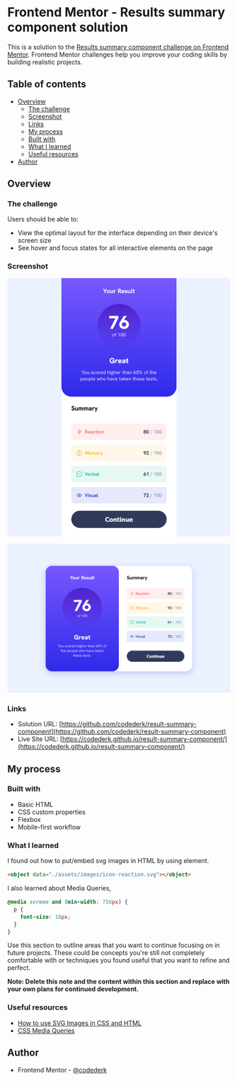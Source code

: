 # Frontend Mentor - Results summary component solution

This is a solution to the [Results summary component challenge on Frontend Mentor](https://www.frontendmentor.io/challenges/results-summary-component-CE_K6s0maV). Frontend Mentor challenges help you improve your coding skills by building realistic projects.

## Table of contents

- [Overview](#overview)
  - [The challenge](#the-challenge)
  - [Screenshot](#screenshot)
  - [Links](#links)
  - [My process](#my-process)
  - [Built with](#built-with)
  - [What I learned](#what-i-learned)
  - [Useful resources](#useful-resources)
- [Author](#author)

## Overview

### The challenge

Users should be able to:

- View the optimal layout for the interface depending on their device's screen size
- See hover and focus states for all interactive elements on the page

### Screenshot

![](./screenshot/Screenshot%202023-06-22%20at%2018-34-25%20Frontend%20Mentor%20Results%20summary%20component.png)

![](./screenshot/Screenshot%202023-06-22%20at%2018-34-45%20Frontend%20Mentor%20Results%20summary%20component.png)

### Links

- Solution URL: [https://github.com/codederk/result-summary-component](https://github.com/codederk/result-summary-component)
- Live Site URL: [https://codederk.github.io/result-summary-component/](https://codederk.github.io/result-summary-component/)

## My process

### Built with

- Basic HTML
- CSS custom properties
- Flexbox
- Mobile-first workflow

### What I learned

I found out how to put/embed svg images in HTML by using <object> element.

```html
<object data="./assets/images/icon-reaction.svg"></object>
```

I also learned about Media Queries,

```css
@media screen and (min-width: 756px) {
  p {
    font-size: 18px;
  }
}
```

Use this section to outline areas that you want to continue focusing on in future projects. These could be concepts you're still not completely comfortable with or techniques you found useful that you want to refine and perfect.

**Note: Delete this note and the content within this section and replace with your own plans for continued development.**

### Useful resources

- [How to use SVG Images in CSS and HTML](https://www.freecodecamp.org/news/use-svg-images-in-css-html/)
- [CSS Media Queries](https://www.w3schools.com/css/css3_mediaqueries.asp)

## Author

- Frontend Mentor - [@codederk](https://www.frontendmentor.io/profile/codederk)
